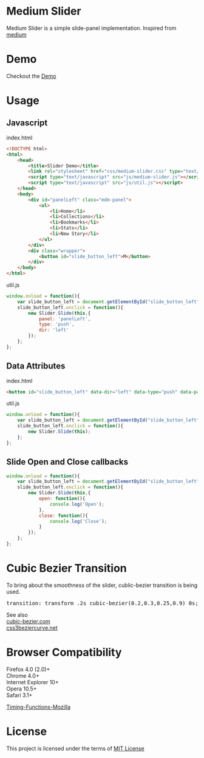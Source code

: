 Medium Slider
=============
Medium Slider is a simple slide-panel implementation. Inspired from [medium](https://medium.com/)

Demo
====
Checkout the [Demo](http://sudharti.github.io/medium-slider/)

Usage
=====
Javascript
----------
index.html
```html
<!DOCTYPE html>
<html>
	<head>
		<title>Slider Demo</title>
		<link rel="stylesheet" href="css/medium-slider.css" type="text/css" charset="utf-8" />
		<script type="text/javascript" src="js/medium-slider.js"></script>
		<script type="text/javascript" src="js/util.js"></script>
	</head>
	<body>
		<div id="panelLeft" class="mdm-panel">
			<ul>
				<li>Home</li>
				<li>Collections</li>
				<li>Bookmarks</li>
				<li>Stats</li>
				<li>New Story</li>
			</ul>
		</div>
		<div class="wrapper">
			<button id="slide_button_left">M</button>
		</div>
	</body>
</html>

```
util.js
```javascript
window.onload = function(){
	var slide_button_left = document.getElementById("slide_button_left");
	slide_button_left.onclick = function(){
		new Slider.Slide(this,{ 
			panel: 'panelLeft', 
			type: 'push', 
			dir: 'left'
		});
	};
};
```

Data Attributes
----------------
index.html
```html
<button id="slide_button_left" data-dir="left" data-type="push" data-panel="panelLeft">M</button>
```
util.js
```javascript
window.onload = function(){
	var slide_button_left = document.getElementById("slide_button_left");
	slide_button_left.onclick = function(){
		new Slider.Slide(this);
	};
};
```

Slide Open and Close callbacks
------------------------------
```javascript
window.onload = function(){
	var slide_button_left = document.getElementById("slide_button_left");
	slide_button_left.onclick = function(){
		new Slider.Slide(this,{
			open: function(){
				console.log('Open');
			},
			close: function(){
				console.log('Close');
			}
		});
	};
};
```


Cubic Bezier Transition
=======================
To bring about the smoothness of the slider, cublic-bezier transition is being used.
<pre>transition: transform .2s cubic-bezier(0.2,0.3,0.25,0.9) 0s;</pre>

See also <br>
[cubic-bezier.com](http://cubic-bezier.com/)<br>
[css3beziercurve.net](http://www.css3beziercurve.net/)

Browser Compatibility
=====================

Firefox 4.0 (2.0)+<br>
Chrome 4.0+<br>
Internet Explorer 10+<br>
Opera 10.5+<br>
Safari 3.1+

[Timing-Functions-Mozilla](https://developer.mozilla.org/en-US/docs/Web/CSS/timing-function#Browser_compatibility)

License
=======

This project is licensed under the terms of [MIT License](http://opensource.org/licenses/MIT)